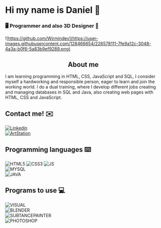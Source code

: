 # Hi my name is Daniel 👋
### 🖥️ Programmer and also 3D Designer 🎨
![https://github.com/Wirmindev](https://user-images.githubusercontent.com/128466654/226578111-7fe9a12c-3048-4a3a-b0f6-5a83b9ef9289.png)

<h2 align=center> About me </h2>
I am learning programming in HTML, CSS, JavaScript and SQL, I consider myself a hardworking and responsible person, eager to learn and join the working world. I do a dual training, where I develop different jobs creating and managing databases in SQL and Java, also creating web pages with HTML, CSS and JavaScript.

## Contact me! ✉️
[![Linkedin](https://img.shields.io/static/v1?label=Daniel%20Lopez%20Cervera.&message=Linkedin&color=blue&style=for-the-badge&logo=linkedin)](https://www.linkedin.com/in/daniellopezcervera/)
</br>
[![ArtStation](https://img.shields.io/static/v1?label=Wirmin&message=ArtStation&color=orange&style=for-the-badge&logo=artstation)](https://www.artstation.com/wirmin)


## Programming languages ⌨️

![HTML5](https://img.shields.io/static/v1?label=&message=HTML&color=inactive&style=flat-square&logo=HTML5)
![CSS3](https://img.shields.io/static/v1?label=&message=CSS&color=blue&style=flat-square&logo=CSS3)
![JS](https://img.shields.io/static/v1?label=&message=Java%20Script&color=inactive&style=flat-square&logo=JavaScript)
<br>
![MYSQL](https://img.shields.io/static/v1?label=&message=My%20SQL&color=success&style=flat-square&logo=mysql)
<br>
![JAVA](https://img.shields.io/static/v1?label=&message=Java&color=blue&style=flat-square&logo=oracle)

## Programs to use 💻

![VISUAL](https://img.shields.io/static/v1?label=&message=Visual%20Studio%20Code&color=blue&style=flat-square&logo=visualstudio)
<br>
![BLENDER](https://img.shields.io/static/v1?label=&message=Blender&color=inactive&style=flat-square&logo=blender)
<br>
![SUBTANCEPAINTER](https://img.shields.io/static/v1?label=&message=Subtance%203D%20Painter&color=green&style=flat-square&logo=adobe)
<br>
![PHOTOSHOP](https://img.shields.io/static/v1?label=&message=Photoshop&color=orange&style=flat-square&logo=adobe)
